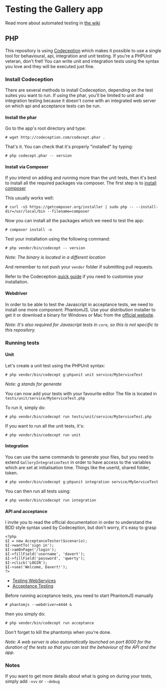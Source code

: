 # Testing the Gallery app

Read more about automated testing in [the wiki](https://github.com/owncloud/gallery/wiki/Behavioural%2C-functional-and-unit-testing-suite/)

## PHP

This repository is using [Codeception](http://codeception.com/) which makes it possible to use a single tool for behavioural, api, integration and unit testing.
If you're a PHPUnit veteran, don't fret! You can write unit and integration tests using the syntax you love and they will be executed just fine.

### Install Codeception

There are several methods to install Codeception, depending on the test suites you want to run.
If using the phar, you'll be limited to unit and integration testing because it doesn't come with an integrated web server on which api and acceptance tests can be run.


#### Install the phar

Go to the app's root directory and type:

`# wget http://codeception.com/codecept.phar .`

That's it. You can check that it's properly "installed" by typing:

`# php codecept.phar -- version`

#### Install via Composer

If you intend on adding and running more than the unit tests, then it's best to install all the required packages via composer.
The first step is to [install composer](https://getcomposer.org/doc/00-intro.md)

This usually works well:

`# curl -sS https://getcomposer.org/installer | sudo php -- --install-dir=/usr/local/bin --filename=composer`

Now you can install all the packages which we need to test the app:

`# composer install -o`

Test your installation using the following command:

`# php vendor/bin/codecept -- version`

*Note: The binary is located in a different location*

And remember to not push your `vendor` folder if submitting pull requests.

Refer to the Codeception [quick guide](http://codeception.com/quickstart) if you need to customise your installation.

#### Webdriver

In order to be able to test the Javascript in acceptance tests, we need to install one more component: PhantomJS. Use your distribution installer to get it or download a binary for Windows or Mac from the [official website](http://phantomjs.org/download.html).

*Note: It's also required for Javascript tests in `core`, so this is not specific to this repository.*

### Running tests

#### Unit

Let's create a unit test using the PHPUnit syntax:

`# php vendor/bin/codecept g:phpunit unit service/MyServiceTest`

*Note: g stands for generate*

You can now add your tests with your favourite editor The file is located in `tests/unit/service/MyServiceTest.php`

To run it, simply do:

`# php vendor/bin/codecept run tests/unit/service/MyServiceTest.php`

If you want to run all the unit tests, it's:

`# php vendor/bin/codecept run unit`

#### Integration

You can use the same commands to generate your files, but you need to extend `GalleryIntegrationTest` in order to have access to the variables which are set at initialisation time. Things like the userId, shared folder, token.

`# php vendor/bin/codecept g:phpunit integration service/MyServiceTest`

You can then run all tests using:

`# php vendor/bin/codecept run integration`

#### API and acceptance

I invite you to read the official documentation in order to understand the BDD style syntax used by Codeception, but don't worry, it's easy to grasp

```
<?php
$I = new AcceptanceTester($scenario);
$I->wantTo('sign in');
$I->amOnPage('/login');
$I->fillField('username', 'davert');
$I->fillField('password', 'qwerty');
$I->click('LOGIN');
$I->see('Welcome, Davert!');
?>
```

* [Testing WebServices](http://codeception.com/docs/10-WebServices)
* [Acceptance Testing](http://codeception.com/docs/03-AcceptanceTests)

Before running acceptance tests, you need to start PhantomJS manually

`# phantomjs --webdriver=4444 &`

then you simply do:

`# php vendor/bin/codecept run acceptance`

Don't forget to kill the phantomjs when you're done.

*Note: A web server is also automatically launched on port 8000 for the duration of the tests so that you can test the behaviour of the API and the app.*

### Notes

If you want to get more details about what is going on during your tests, simply add `-vvv` or `--debug`
